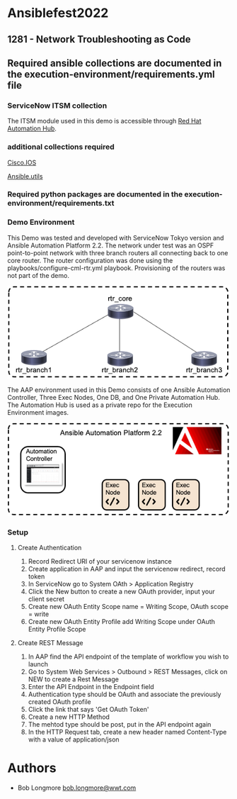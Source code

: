 # Ansiblefest2022
## 1281 - Network Troubleshooting as Code

## Required ansible collections are documented in the execution-environment/requirements.yml file
### ServiceNow ITSM collection
The ITSM module used in this demo is accessible through [Red Hat Automation Hub](https://console.redhat.com/ansible/automation-hub/repo/published/servicenow/itsm "console.redhat.com").

### additional collections required
[Cisco.IOS](https://docs.ansible.com/ansible/latest/collections/cisco/ios/index.html "cisco.ios collection")

[Ansible.utils](https://docs.ansible.com/ansible/latest/collections/ansible/utils/index.html "ansible.utils collection")

### Required python packages are documented in the execution-environment/requirements.txt

### Demo Environment
This Demo was tested and developed with ServiceNow Tokyo version and Ansible Automation Platform 2.2.
The network under test was an OSPF point-to-point network with three branch routers all connecting back to one core router. The router configuration was done using the playbooks/configure-cml-rtr.yml playbook. Provisioning of the routers was not part of the demo.

![Demo Network](/images/DemoNetwork.png)


The AAP environment used in this Demo consists of one Ansible Automation Controller, Three Exec Nodes, One DB, and One Private Automation Hub. The Automation Hub is used as a private repo for the Execution Environment images.

![Demo AAP2](/images/DemoAAP.png)

### Setup

1. Create Authentication
   1. Record Redirect URI of your servicenow instance
   2. Create application in AAP and input the servicenow redirect, record token
   3. In ServiceNow go to System OAth > Application Registry
   4. Click the New button to create a new OAuth provider, input your client secret
   5. Create new OAuth Entity Scope name = Writing Scope, OAuth scope = write
   6. Create new OAuth Entity Profile add Writing Scope under OAuth Entity Profile Scope

2. Create REST Message
   1. In AAP find the API endpoint of the template of workflow you wish to launch
   2. Go to System Web Services > Outbound > REST Messages, click on NEW to create a Rest Message
   3. Enter the API Endpoint in the Endpoint field
   4. Authentication type should be OAuth and associate the previously created OAuth profile
   5. Click the link that says 'Get OAuth Token'
   6. Create a new HTTP Method
   7. The mehtod type should be post, put in the API endpoint again
   8. In the HTTP Request tab, create a new header named Content-Type with a value of application/json

# Authors

- Bob Longmore bob.longmore@wwt.com


